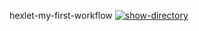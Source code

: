 hexlet-my-first-workflow
[![show-directory](https://github.com/Nikita5343/hexlet-my-first-workflow/actions/workflows/show-directory.yml/badge.svg)](https://github.com/Nikita5343/hexlet-my-first-workflow/actions/workflows/show-directory.yml)
